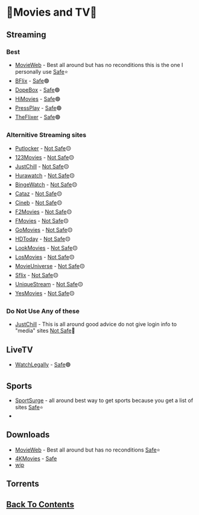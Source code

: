 # 🍿Movies and TV🍿
## Streaming
### Best
- [MovieWeb](https://movie-web.app/search/movie) - Best all around but has no reconditions this is the one I personally use [Safe](https://www.urlvoid.com/scan/movie-web.app/)⭐
- [BFlix](https://bflix.sx/) - [Safe](https://www.urlvoid.com/scan/bflix.sx/)🟢
- [DopeBox](https://dopebox.to/) - [Safe](https://www.urlvoid.com/scan/dopebox.to/)🟢
- [HiMovies](https://himovies.sx/home) - [Safe](https://www.urlvoid.com/scan/himovies.sx/)🟢
- [PressPlay](https://pressplay.top/) - [Safe](https://www.urlvoid.com/scan/pressplay.top/)🟢
- [TheFlixer](https://theflixer.tv/) - [Safe](https://www.urlvoid.com/scan/theflixer.tv/)🟢
### Alternitive Streaming sites
- [Putlocker](https://putlocker.pe/home) - [Not Safe](https://www.urlvoid.com/scan/putlocker.pe/)🟡
- [123Movies](https://123chill.to/) - [Not Safe](https://www.urlvoid.com/scan/123chill.to/)🟡
- [JustChill](https://www.justchill.tv/) - [Not Safe](https://www.urlvoid.com/scan/justchill.tv/)🟡
- [Hurawatch](https://hurawatch.cc/home) - [Not Safe](https://www.urlvoid.com/scan/hurawatch.cc/)🟡
- [BingeWatch](https://www.urlvoid.com/scan/bingewatch.to/) - [Not Safe](https://www.urlvoid.com/scan/bingewatch.to/)🟡
- [Cataz](https://cataz.to/) - [Not Safe](https://www.urlvoid.com/scan/cataz.to/)🟡
- [Cineb](https://cineb.rs/) - [Not Safe](https://www.urlvoid.com/scan/cineb.rs/)🟡
- [F2Movies](https://www6.f2movies.to/) - [Not Safe](https://www.urlvoid.com/scan/www6.f2movies.to/)🟡
- [FMovies](https://fmovies.name/) - [Not Safe](https://www.urlvoid.com/scan/fmovies.name/)🟡
- [GoMovies](https://gomovies.sx/home) - [Not Safe](https://www.urlvoid.com/scan/gomovies.sx/)🟡
- [HDToday](https://hdtoday.ru/) - [Not Safe](https://www.urlvoid.com/scan/hdtoday.ru/)🟡
- [LookMovies](https://lookmovie2.to/) - [Not Safe](https://www.urlvoid.com/scan/lookmovie2.to/)🟡
- [LosMovies](https://losmovies.ru/) - [Not Safe](https://www.urlvoid.com/scan/losmovies.ru/)🟡
- [MovieUniverse](https://movieuniverse.se/) - [Not Safe](https://www.urlvoid.com/scan/movieuniverse.se/)🟡
- [Sflix](https://sflix.to/) - [Not Safe](https://www.urlvoid.com/scan/sflix.to/)🟡
- [UniqueStream](https://uniquestream.net/) - [Not Safe](https://www.urlvoid.com/scan/uniquestream.net/)🟡
- [YesMovies](https://ww.yesmovies.ag/) - [Not Safe](https://www.urlvoid.com/scan/ww.yesmovies.ag/)🟡
### Do Not Use Any of these
- [JustChill](https://www.justchill.tv/) - This is all around good advice do not give login info to "media" sites [Not Safe](https://www.urlvoid.com/scan/justchill.tv/)🔴

## LiveTV
- [WatchLegally](https://www.alliance4creativity.com/watch-legally/) - [Safe](https://www.urlvoid.com/scan/alliance4creativity.com/)🟢
  

## Sports
- [SportSurge](https://v2.sportsurge.net/home/) - all around best way to get sports because you get a list of sites [Safe](https://www.urlvoid.com/scan/v2.sportsurge.net/)⭐
- 

## Downloads
- [MovieWeb](https://movie-web.app/search/movie) - Best all around but has no reconditions [Safe](https://www.urlvoid.com/scan/movie-web.app/)⭐
- [4KMovies](https://mega.nz/folder/Pt8AHLAC#tAte3gNlNossthoHiSCL5w) - [Safe](https://www.urlvoid.com/scan/mega.nz/)
- [wip](url)

## Torrents

## [Back To Contents](https://github.com/FreeCheatSheet/FreeCheatSheetGuide/blob/main/README.md#contents)
